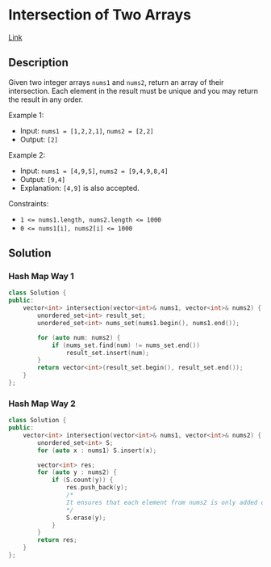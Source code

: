 # Intersection of Two Arrays

[Link](https://leetcode.com/problems/intersection-of-two-arrays/description/)

## Description

Given two integer arrays `nums1` and `nums2`, return an array of their intersection. Each element in the result must be unique and you may return the result in any order.

Example 1:

- Input: `nums1 = [1,2,2,1]`, `nums2 = [2,2]`
- Output: `[2]`

Example 2:

- Input: `nums1 = [4,9,5]`, `nums2 = [9,4,9,8,4]`
- Output: `[9,4]`
- Explanation: `[4,9]` is also accepted.

Constraints:

- `1 <= nums1.length, nums2.length <= 1000`
- `0 <= nums1[i], nums2[i] <= 1000`

## Solution

### Hash Map Way 1

```C++
class Solution {
public:
    vector<int> intersection(vector<int>& nums1, vector<int>& nums2) {
        unordered_set<int> result_set;
        unordered_set<int> nums_set(nums1.begin(), nums1.end());

        for (auto num: nums2) {
            if (nums_set.find(num) != nums_set.end())
                result_set.insert(num);
        }
        return vector<int>(result_set.begin(), result_set.end());
    }
};
```

### Hash Map Way 2

```C++
class Solution {
public:
    vector<int> intersection(vector<int>& nums1, vector<int>& nums2) {
        unordered_set<int> S;
        for (auto x : nums1) S.insert(x);

        vector<int> res;
        for (auto y : nums2) {
            if (S.count(y)) {
                res.push_back(y);
                /*
                It ensures that each element from nums2 is only added once to the result, even if nums2 contains duplicates. It also reduces the number of unnecessary checks for subsequent elements in nums2. Once an element from nums2 is found in S and added to res, it doesn't need to be checked again.
                */
                S.erase(y);
            }
        }
        return res;
    }
};
```
